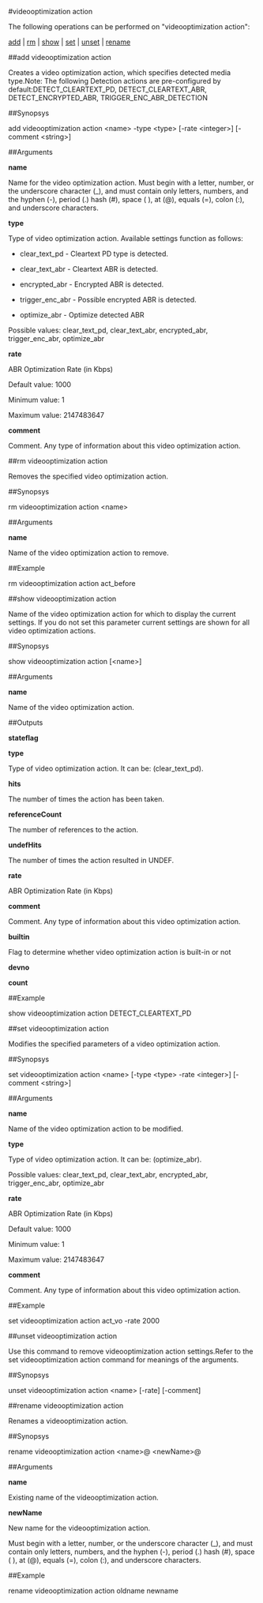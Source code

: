 #videooptimization action

The following operations can be performed on "videooptimization action":


[add](#add-videooptimization-action) | [rm](#rm-videooptimization-action) | [show](#show-videooptimization-action) | [set](#set-videooptimization-action) | [unset](#unset-videooptimization-action) | [rename](#rename-videooptimization-action)

##add videooptimization action

Creates a video optimization action, which specifies detected media type.Note: The following Detection actions are pre-configured by default:DETECT_CLEARTEXT_PD, DETECT_CLEARTEXT_ABR, DETECT_ENCRYPTED_ABR, TRIGGER_ENC_ABR_DETECTION


##Synopsys

add videooptimization action &lt;name> -type &lt;type> [-rate &lt;integer>] [-comment &lt;string>]


##Arguments

<b>name</b>
Name for the video optimization action. Must begin with a letter, number, or the underscore character (_), and must contain only letters, numbers, and the hyphen (-), period (.) hash (#), space ( ), at (@), equals (=), colon (:), and underscore characters.

<b>type</b>
Type of video optimization action. Available settings function as follows:
* clear_text_pd - Cleartext PD type is detected.
* clear_text_abr - Cleartext ABR is detected.
* encrypted_abr - Encrypted ABR is detected.
* trigger_enc_abr - Possible encrypted ABR is detected.
* optimize_abr - Optimize detected ABR
Possible values: clear_text_pd, clear_text_abr, encrypted_abr, trigger_enc_abr, optimize_abr

<b>rate</b>
ABR Optimization Rate (in Kbps)
Default value: 1000
Minimum value: 1
Maximum value: 2147483647

<b>comment</b>
Comment. Any type of information about this video optimization action.



##rm videooptimization action

Removes the specified video optimization action.


##Synopsys

rm videooptimization action &lt;name>


##Arguments

<b>name</b>
Name of the video optimization action to remove.



##Example

rm videooptimization action act_before

##show videooptimization action

Name of the video optimization action for which to display the current settings. If you do not set this parameter current settings are shown for all video optimization actions.


##Synopsys

show videooptimization action [&lt;name>]


##Arguments

<b>name</b>
Name of the video optimization action.



##Outputs

<b>stateflag</b>

<b>type</b>
Type of video optimization action. It can be: (clear_text_pd).

<b>hits</b>
The number of times the action has been taken.

<b>referenceCount</b>
The number of references to the action.

<b>undefHits</b>
The number of times the action resulted in UNDEF.

<b>rate</b>
ABR Optimization Rate (in Kbps)

<b>comment</b>
Comment. Any type of information about this video optimization action.

<b>builtin</b>
Flag to determine whether video optimization action is built-in or not

<b>devno</b>

<b>count</b>



##Example

show videooptimization action DETECT_CLEARTEXT_PD

##set videooptimization action

Modifies the specified parameters of a video optimization action.


##Synopsys

set videooptimization action &lt;name> [-type &lt;type>  -rate &lt;integer>] [-comment &lt;string>]


##Arguments

<b>name</b>
Name of the video optimization action to be modified.

<b>type</b>
Type of video optimization action. It can be: (optimize_abr).
Possible values: clear_text_pd, clear_text_abr, encrypted_abr, trigger_enc_abr, optimize_abr

<b>rate</b>
ABR Optimization Rate (in Kbps)
Default value: 1000
Minimum value: 1
Maximum value: 2147483647

<b>comment</b>
Comment. Any type of information about this video optimization action.



##Example

set videooptimization  action act_vo -rate 2000

##unset videooptimization action

Use this command to remove videooptimization action settings.Refer to the set videooptimization action command for meanings of the arguments.


##Synopsys

unset videooptimization action &lt;name> [-rate] [-comment]


##rename videooptimization action

Renames a videooptimization action.


##Synopsys

rename videooptimization action &lt;name>@ &lt;newName>@


##Arguments

<b>name</b>
Existing name of the videooptimization action.

<b>newName</b>
New name for the videooptimization action.
Must begin with a letter, number, or the underscore character (_), and must contain only letters, numbers, and the hyphen (-), period (.) hash (#), space ( ), at (@), equals (=), colon (:), and underscore characters.



##Example

rename videooptimization action oldname newname

